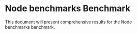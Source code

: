 # Node benchmarks Benchmark

This document will present comprehensive results for the Node benchmarks benchmark.
